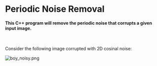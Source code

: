 # Periodic Noise Removal

#### This C++ program will remove the periodic noise that corrupts a given input image.
<br />

Consider the following image corrupted with 2D cosinal noise:

![boy_noisy.png](boy_noisy.png)
